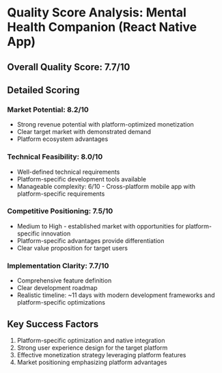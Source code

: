 # Quality Score Analysis: Mental Health Companion (React Native App)

## Overall Quality Score: 7.7/10

## Detailed Scoring

### Market Potential: 8.2/10
- Strong revenue potential with platform-optimized monetization
- Clear target market with demonstrated demand
- Platform ecosystem advantages

### Technical Feasibility: 8.0/10
- Well-defined technical requirements
- Platform-specific development tools available
- Manageable complexity: 6/10 - Cross-platform mobile app with platform-specific requirements

### Competitive Positioning: 7.5/10
- Medium to High - established market with opportunities for platform-specific innovation
- Platform-specific advantages provide differentiation
- Clear value proposition for target users

### Implementation Clarity: 7.7/10
- Comprehensive feature definition
- Clear development roadmap
- Realistic timeline: ~11 days with modern development frameworks and platform-specific optimizations

## Key Success Factors
1. Platform-specific optimization and native integration
2. Strong user experience design for the target platform
3. Effective monetization strategy leveraging platform features
4. Market positioning emphasizing platform advantages
